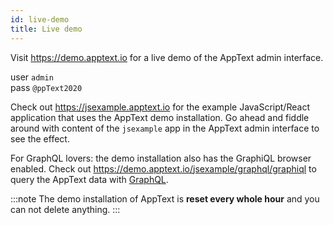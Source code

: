 ```yaml
---
id: live-demo
title: Live demo
---
```


Visit https://demo.apptext.io for a live demo of the AppText admin interface.

user `admin`  
pass `@ppText2020`

Check out https://jsexample.apptext.io for the example JavaScript/React application that uses the AppText demo installation.
Go ahead and fiddle around with content of the `jsexample` app in the AppText admin interface to see the effect.

For GraphQL lovers: the demo installation also has the GraphiQL browser enabled. Check out https://demo.apptext.io/jsexample/graphql/graphiql
to query the AppText data with [GraphQL](api-public#graphql).

:::note
The demo installation of AppText is **reset every whole hour** and you can not delete anything.
:::
